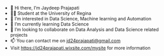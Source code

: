 - 👋 Hi there, I’m Jaydeep Prajapati
- 🧑‍🎓 Student at the University of Regina
- 👀 I’m interested in Data Science, Machine learning and Automation
- 🌱 I’m currently learning Data Science
- 💞️ I’m looking to collaborate on Data Analysis and Data Science related projects
- 📫 You can contact me on jd24prajapati@gmail.com
- Visit https://jd24prajapati.wixsite.com/mysite for more information

<!---
JaydeepPrajapati24/JaydeepPrajapati24 is a ✨ special ✨ repository because its `README.md` (this file) appears on your GitHub profile.
You can click the Preview link to take a look at your changes.
--->
